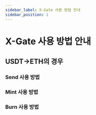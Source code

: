 ```yaml
---
sidebar_label: X-Gate 사용 방법 안내
sidebar_position: 1
---
```


# X-Gate 사용 방법 안내

## USDT→ETH의 경우

### **Send 사용 방법**

### **Mint 사용 방법**

### **Burn 사용 방법**